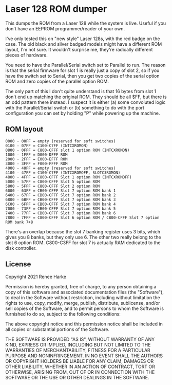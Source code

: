 # Laser 128 ROM dumper

This dumps the ROM from a Laser 128 while the system is live. Useful if you don't have an EEPROM programmer/reader of your own.

I've only tested this on "new style" Laser 128s, with the red badge on the case. The old black and silver badged models might have a different ROM layout, I'm not sure. It wouldn't surprise me, they're radically different pieces of hardware.

You need to have the Parallel/Serial switch set to Parallel to run. The reason is that the serial firmware for slot 1 is really just a copy of slot 2, so if you have the switch set to Serial, then you get two copies of the serial option ROM and zero copies of the parallel option ROM.

The only part of this I don't quite understand is that 16 bytes from slot 1 don't end up matching the original ROM. They should be all $FF, but there is an odd pattern there instead. I suspect it is either (a) some convoluted logic with the Parallel/Serial switch or (b) something to do with the port configuration you can set by holding "P" while powering up the machine.

## ROM layout

```
0000 - 00FF = empty (reserved for soft switches)
0100 - 07FF = C100-C7FF (INTCXROMON)
0800 - 0FFF = C800-CFFF slot 1 option ROM (INTCXROMON)
1000 - 1FFF = D000-DFFF ROM
2000 - 2FFF = E000-EFFF ROM
3000 - 3FFF = F000-FFFF ROM
4000 - 40FF = empty (reserved for soft switches)
4100 - 47FF = C100-C7FF (INTCXROMOFF, SLOTC3ROMON)
4800 - 4FFF = C800-CFFF Slot 1 option ROM (INTCXROMOFF)
5000 - 57FF = C800-CFFF Slot 5 option ROM
5800 - 5FFF = C800-CFFF Slot 2 option ROM
6000 - 63FF = CB00-CFFF Slot 7 option ROM bank 1
6400 - 67FF = CB00-CFFF Slot 7 option ROM bank 2
6800 - 6BFF = CB00-CFFF Slot 7 option ROM bank 3
6C00 - 6FFF = CB00-CFFF Slot 7 option ROM bank 4
7000 - 73FF = CB00-CFFF Slot 7 option ROM bank 5
7400 - 77FF = CB00-CFFF Slot 7 option ROM bank 6
7800 - 7FFF = C800-CFFF Slot 6 option ROM / CB00-CFFF Slot 7 option ROM bank 7+8
```

There's an overlap because the slot 7 banking register uses 3 bits, which gives you 8 banks, but they only use 6. The other two really belong to the slot 6 option ROM. C800-C3FF for slot 7 is actually RAM dedicated to the disk controller.

## License

Copyright 2021 Renee Harke

Permission is hereby granted, free of charge, to any person obtaining a copy of this software and associated documentation files (the "Software"), to deal in the Software without restriction, including without limitation the rights to use, copy, modify, merge, publish, distribute, sublicense, and/or sell copies of the Software, and to permit persons to whom the Software is furnished to do so, subject to the following conditions:

The above copyright notice and this permission notice shall be included in all copies or substantial portions of the Software.

THE SOFTWARE IS PROVIDED "AS IS", WITHOUT WARRANTY OF ANY KIND, EXPRESS OR IMPLIED, INCLUDING BUT NOT LIMITED TO THE WARRANTIES OF MERCHANTABILITY, FITNESS FOR A PARTICULAR PURPOSE AND NONINFRINGEMENT. IN NO EVENT SHALL THE AUTHORS OR COPYRIGHT HOLDERS BE LIABLE FOR ANY CLAIM, DAMAGES OR OTHER LIABILITY, WHETHER IN AN ACTION OF CONTRACT, TORT OR OTHERWISE, ARISING FROM, OUT OF OR IN CONNECTION WITH THE SOFTWARE OR THE USE OR OTHER DEALINGS IN THE SOFTWARE.
